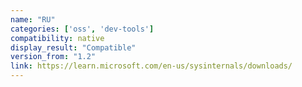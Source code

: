 ```yaml
---
name: "RU"
categories: ['oss', 'dev-tools']
compatibility: native
display_result: "Compatible"
version_from: "1.2"
link: https://learn.microsoft.com/en-us/sysinternals/downloads/
---
```

